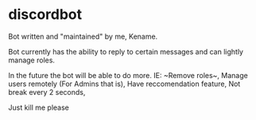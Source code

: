 # discordbot

Bot written and "maintained" by me, Kename.

Bot currently has the ability to reply to certain messages and can lightly manage roles.

In the future the bot will be able to do more.
IE:
  ~Remove roles~, 
  Manage users remotely (For Admins that is), 
  Have reccomendation feature, 
  Not break every 2 seconds, 












Just kill me please
